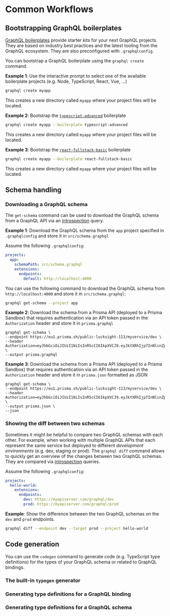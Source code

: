 # Common Workflows

## Bootstrapping GraphQL boilerplates

[GraphQL boilerplates](https://github.com/graphql-boilerplates) provide starter kits for your next GraphQL projects. They are based on industry best practices and the latest tooling from the GraphQL ecosystem. They are also preconfigured with `.graphqlconfig`.

You can bootstrap a GraphQL boilerplate using the `graphql create` command.

**Example 1**: Use the interactive prompt to select one of the available boilerplate projects (e.g. Node, TypeScript, React, Vue, ...)

```sh
graphql create myapp
```

This creates a new directory called `myapp` where your project files will be located.

**Example 2**: Bootstrap the [`typescript-advanced`](https://github.com/graphql-boilerplates/typescript-graphql-server/tree/master/advanced) boilerplate

```sh
graphql create myapp --boilerplate typescript-advanced
```

This creates a new directory called `myapp` where your project files will be located.

**Example 3**: Bootstrap the [`react-fullstack-basic`](https://github.com/graphql-boilerplates/react-fullstack-graphql/tree/master/basic) boilerplate

```sh
graphql create myapp --boilerplate react-fullstack-basic
```

This creates a new directory called `myapp` where your project files will be located.

## Schema handling

### Downloading a GraphQL schema

The `get-schema` command can be used to download the GraphQL schema from a GraphQL API via an [introspection](http://graphql.org/learn/introspection/) query.

**Example 1**: Download the GraphQL schema from the `app` project specified in `.graphqlconfig` and store it in `src/schema.graphql`

Assume the following `.graphqlconfig`:

```yaml
projects:
  app:
    schemaPath: src/schema.graphql
    extensions:
      endpoints:
        default: http://localhost:4000
```

You can use the following command to download the GraphQL schema from `http://localhost:4000` and store it in `src/schema.graphql`:

```sh
graphql get-schema --project app
```

**Example 2**: Download the schema from a Prisma API (deployed to a Prisma Sandbox) that requires authentication via an API token passed in the `Authorization` header and store it in `prisma.graphql`

```
graphql get-schema \
--endpoint https://eu1.prisma.sh/public-lucksight-113/myservice/dev \
--header Authorization=eyJhbGciOiJIUzI1NiIsInR5cCI6IkpXVCJ9.eyJkYXRhIjp7InNlcnZpY2UiOiJkYXRhYmFzZUBkZXYiLCJyb2xlcyI6WyJhZG1pbiJdfSwiaWF0IjoxNTI0NzUyNjQyLCJleHAiOjE1MjUzNTc0NDJ9.ricwDHJoHtmYN8ZD4ldjH3ek_YMIUJqervXZ0ApjYpU \
--output prisma.graphql
```

**Example 3**: Download the schema from a Prisma API (deployed to a Prisma Sandbox) that requires authentication via an API token passed in the `Authorization` header and store it in `prisma.json` formatted as JSON

```
graphql get-schema \
--endpoint https://eu1.prisma.sh/public-lucksight-113/myservice/dev \
--header Authorization=eyJhbGciOiJIUzI1NiIsInR5cCI6IkpXVCJ9.eyJkYXRhIjp7InNlcnZpY2UiOiJkYXRhYmFzZUBkZXYiLCJyb2xlcyI6WyJhZG1pbiJdfSwiaWF0IjoxNTI0NzUyNjQyLCJleHAiOjE1MjUzNTc0NDJ9.ricwDHJoHtmYN8ZD4ldjH3ek_YMIUJqervXZ0ApjYpU \
--output prisma.json \
--json
```

### Showing the diff between two schemas

Sometimes it might be helpful to compare two GraphQL schemas with each other. For example, when working with multiple GraphQL APIs that each represent the same service but deployed to different _development environments_ (e.g. dev, staging or prod). The `graphql diff` command allows to quickly get an overview of the changes between two GraphQL schemas. They are compared via [introspection](http://graphql.org/learn/introspection/) queries.

Assume the following `.graphqlconfig`:

```yaml
projects:
  hello-world:
    extensions:
      endpoints:
        dev: https://myapiserver.com/graphql/dev
        prod: https://myapiserver.com/graphql/prod
```

**Example**: Show the difference between the two GraphQL schemas on the `dev` and `prod` endpoints.

```sh
graphql diff --endpoint dev --target prod --project hello-world
```

## Code generation

You can use the `codegen` command to generate code (e.g. TypeScript type definitions) for the types of your GraphQL schema or related to GraphQL bindings.

### The built-in `typegen` generator

### Generating type definitions for a GraphQL binding




### Generating type definitions for a GraphQL schema


<!-- 

### Managing .graphqlconfig

### Misc
-->